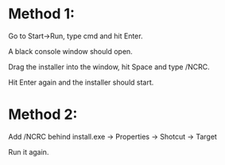 # Method 1:
Go to Start->Run, type cmd and hit Enter.

A black console window should open. 

Drag the installer into the window, hit Space and type /NCRC. 

Hit Enter again and the installer should start.

# Method 2:
Add /NCRC behind install.exe -> Properties -> Shotcut -> Target

Run it again.

